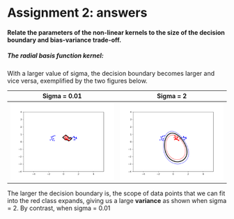 # Assignment 2: answers

#### Relate the parameters of the non-linear kernels to the size of the decision boundary and bias-variance trade-off. 

##### The radial basis function kernel: 
With a larger value of sigma, the decision boundary becomes larger and vice versa, exemplified by the two figures below. 

Sigma = 0.01             |  Sigma = 2
:-------------------------:|:-------------------------:
![](https://github.com/lindahlf/machine-learning/blob/master/Lab2/svmplot_sigma001.png)  |  ![](https://github.com/lindahlf/machine-learning/blob/master/Lab2/svmplot_sigma2.png)

The larger the decision boundary is, the scope of data points that we can fit into the red class expands, giving us a large **variance** as shown when sigma = 2. By contrast, when sigma = 0.01 
